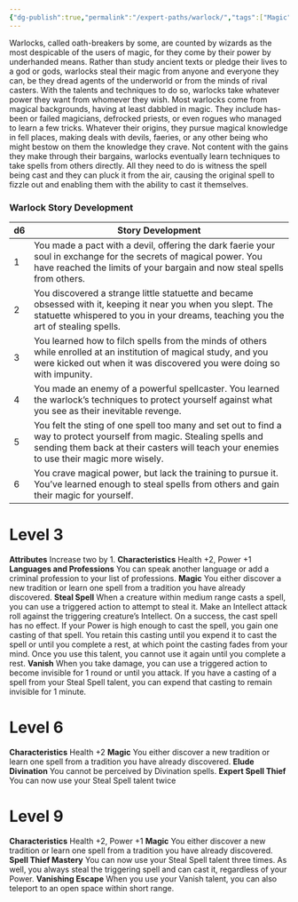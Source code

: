 ```yaml
---
{"dg-publish":true,"permalink":"/expert-paths/warlock/","tags":["Magic"]}
---
```


Warlocks, called oath-breakers by some, are counted by wizards as the most despicable of the users of magic, for they come by their power by underhanded means. Rather than study ancient texts or pledge their lives to a god or gods, warlocks steal their magic from anyone and everyone they can, be they dread agents of the underworld or from the minds of rival casters. With the talents and techniques to do so, warlocks take whatever power they want from whomever they wish.
Most warlocks come from magical backgrounds, having at least dabbled in magic. They include has-been or failed magicians, defrocked priests, or even rogues who managed to learn a few tricks. Whatever their origins, they pursue magical knowledge in fell places, making deals with devils, faeries, or any other being who might bestow on them the knowledge they crave. Not content with the gains they make through their bargains, warlocks eventually learn techniques to take spells from others directly. All they need to do is witness the spell being cast and they can pluck it from the air, causing the original spell to fizzle out and enabling them with the ability to cast it themselves.
### Warlock Story Development

| d6  | Story Development                                                                                                                                                                                                 |
| --- | ----------------------------------------------------------------------------------------------------------------------------------------------------------------------------------------------------------------- |
| 1   | You made a pact with a devil, offering the dark faerie your soul in exchange for the secrets of magical power. You have reached the limits of your bargain and now steal spells from others.                      |
| 2   | You discovered a strange little statuette and became obsessed with it, keeping it near you when you slept. The statuette whispered to you in your dreams, teaching you the art of stealing spells.                |
| 3   | You learned how to filch spells from the minds of others while enrolled at an institution of magical study, and you were kicked out when it was discovered you were doing so with impunity.                       |
| 4   | You made an enemy of a powerful spellcaster. You learned the warlock’s techniques to protect yourself against what you see as their inevitable revenge.                                                           |
| 5   | You felt the sting of one spell too many and set out to find a way to protect yourself from magic. Stealing spells and sending them back at their casters will teach your enemies to use their magic more wisely. |
| 6   | You crave magical power, but lack the training to pursue it. You’ve learned enough to steal spells from others and gain their magic for yourself.                                                                 |
# Level 3
**Attributes** Increase two by 1.
**Characteristics** Health +2, Power +1
**Languages and Professions** You can speak another language or add a criminal profession to your list of professions.
**Magic** You either discover a new tradition or learn one spell from a tradition you have already discovered.
**Steal Spell** When a creature within medium range casts a spell, you can use a triggered action to attempt to steal it. Make an Intellect attack roll against the triggering creature’s Intellect. On a success, the cast spell has no effect. If your Power is high enough to cast the spell, you gain one casting of that spell. You retain this casting until you expend it to cast the spell or until you complete a rest, at which point the casting fades from your mind.
Once you use this talent, you cannot use it again until you complete a rest.
**Vanish** When you take damage, you can use a triggered action to become invisible for 1 round or until you attack.
If you have a casting of a spell from your Steal Spell talent, you can expend that casting to remain invisible for 1 minute.
# Level 6
**Characteristics** Health +2
**Magic** You either discover a new tradition or learn one spell from a tradition you have already discovered.
**Elude Divination** You cannot be perceived by Divination spells.
**Expert Spell Thief** You can now use your Steal Spell talent twice
# Level 9
**Characteristics** Health +2, Power +1
**Magic** You either discover a new tradition or learn one spell from a tradition you have already discovered.
**Spell Thief Mastery** You can now use your Steal Spell talent three times. As well, you always steal the triggering spell and can cast it, regardless of your Power.
**Vanishing Escape** When you use your Vanish talent, you can also teleport to an open space within short range.